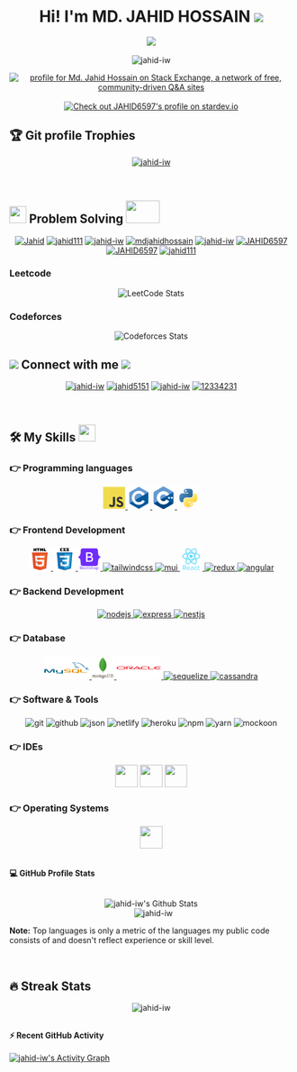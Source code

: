 <h1 align="center">Hi! I'm MD. JAHID HOSSAIN <img src="https://media.giphy.com/media/hvRJCLFzcasrR4ia7z/giphy.gif" width="35"></h1>


<p align="center">
  <img src="https://readme-typing-svg.herokuapp.com?lines=Computer+Science+Student;Always+learning+new+things;&center=true&width=500&height=50">
</p>


<p align="center"> <img src="https://komarev.com/ghpvc/?username=jahid-iw&label=Profile%20views&color=0e75b6&style=flat" alt="jahid-iw" /> </p>


<div align="center">
	<a href="https://stackoverflow.com/users/12334231/md-jahid-hossain">
		<img 
		     src="https://stackexchange.com/users/flair/17047843.png?theme=dark" 
		     alt="profile for Md. Jahid Hossain on Stack Exchange, a network of free, community-driven Q&amp;A sites" 
		     title="profile for Md. Jahid Hossain on Stack Exchange, a network of free, community-driven Q&amp;A sites"
		>
	</a>
</div>

<br/>

<div align="center">
<a href="https://stardev.io/developers/JAHID6597"><img alt="Check out JAHID6597&apos;s profile on stardev.io" src="https://stardev.io/developers/JAHID6597/badge/languages/global.svg" /></a>
</div>
	
## :trophy: Git profile Trophies
<p align="center"> <a href="https://github.com/ryo-ma/github-profile-trophy"><img src="https://github-profile-trophy.vercel.app/?username=jahid-iw&theme=algolia" alt="jahid-iw" /></a> </p>


<br/>


## <img src="https://i.gifer.com/origin/73/7312330206114154204f218f1da5e821.gif" height="30px" width="30px"> Problem Solving <img src='https://raw.githubusercontent.com/TheDudeThatCode/TheDudeThatCode/master/Assets/Developer.gif' height="40px" width="60px">


<p align="center">                   <a href="https://www.stopstalk.com/user/profile/Jahid" target="blank"><img src="https://www.stopstalk.com/static/images/stopstalk-logo.png" alt="Jahid" height="40" width="40" /></a>                   <a href="https://www.leetcode.com/jahid111" target="blank"><img src="https://raw.githubusercontent.com/rahuldkjain/github-profile-readme-generator/master/src/images/icons/Social/leet-code.svg" alt="jahid111" height="40" width="40" /></a>                   <a href="https://codeforces.com/profile/jahid-iw" target="blank"><img src="https://raw.githubusercontent.com/rahuldkjain/github-profile-readme-generator/master/src/images/icons/Social/codeforces.svg" alt="jahid-iw" height="40" width="40" /></a>                   <a href="https://auth.geeksforgeeks.org/user/mdjahidhossain" target="blank"><img src="https://raw.githubusercontent.com/rahuldkjain/github-profile-readme-generator/master/src/images/icons/Social/geeks-for-geeks.svg" alt="mdjahidhossain" height="40" width="40" /></a>                   <a href="https://www.hackerrank.com/jahid-iw" target="blank"><img src="https://raw.githubusercontent.com/rahuldkjain/github-profile-readme-generator/master/src/images/icons/Social/hackerrank.svg" alt="jahid-iw" height="40" width="40" /></a>                   <a href="https://uhunt.onlinejudge.org/id/1000085" target="blank"><img src="https://uhunt.onlinejudge.org/images/uva.png" alt="JAHID6597" height="40" width="40" /></a>                   <a href="https://www.beecrowd.com.br/judge/en/profile/306135" target="blank"><img src="https://www.beecrowd.com.br/judge/img/5.0/logo-beecrowd.png" alt="JAHID6597" height="40" width="60" /></a>                    <a href="https://atcoder.jp/users/jahid111" target="blank"><img src="https://gyazo.com/7e3cc31d647b0485085ea10cb72450f0/max_size/400" alt="jahid111" height="40" width="40" /></a>                   </p>


### Leetcode
<div align="center">

![LeetCode Stats](https://leetcode.card.workers.dev/jahid111?theme=auto&font=baloo&extension=null)
</div>

### Codeforces
<div align="center">

![Codeforces Stats](https://codeforces-readme-stats.vercel.app/api/card?username=jahid-iw)
</div>


## <img src="https://media.giphy.com/media/iY8CRBdQXODJSCERIr/giphy.gif" width="30px"> Connect with me <img src='https://raw.githubusercontent.com/ShahriarShafin/ShahriarShafin/main/Assets/handshake.gif' width="100px">

<p align="center">                   <a href="https://fb.com/jahid-iw" target="blank"><img src="https://raw.githubusercontent.com/rahuldkjain/github-profile-readme-generator/master/src/images/icons/Social/facebook.svg" alt="jahid-iw" height="40" width="40" /></a>                   <a href="https://instagram.com/jahid5151" target="blank"><img src="https://raw.githubusercontent.com/rahuldkjain/github-profile-readme-generator/master/src/images/icons/Social/instagram.svg" alt="jahid5151" height="40" width="40" /></a>                   <a href="https://linkedin.com/in/jahid-iw" target="blank"><img src="https://raw.githubusercontent.com/rahuldkjain/github-profile-readme-generator/master/src/images/icons/Social/linked-in-alt.svg" alt="jahid-iw" height="40" width="40" /></a>                   <a href="https://stackoverflow.com/users/12334231" target="blank"><img src="https://raw.githubusercontent.com/rahuldkjain/github-profile-readme-generator/master/src/images/icons/Social/stack-overflow.svg" alt="12334231" height="40" width="40" /></a>                   </p>


<br/>


## 🛠️ My Skills <img src = "https://media2.giphy.com/media/QssGEmpkyEOhBCb7e1/giphy.gif?cid=ecf05e47a0n3gi1bfqntqmob8g9aid1oyj2wr3ds3mg700bl&rid=giphy.gif" width="30" height="30">

### 👉 Programming languages
<p align="center">
  <a href="https://developer.mozilla.org/en-US/docs/Web/JavaScript" target="_blank" rel="noreferrer"> <img src="https://raw.githubusercontent.com/devicons/devicon/master/icons/javascript/javascript-original.svg" alt="javascript" width="40" height="40"/> </a>
  <a href="https://www.cprogramming.com/" target="_blank" rel="noreferrer"> <img src="https://raw.githubusercontent.com/devicons/devicon/master/icons/c/c-original.svg" alt="c" width="40" height="40"/> </a>
  <a href="https://www.w3schools.com/cpp/" target="_blank" rel="noreferrer"> <img src="https://raw.githubusercontent.com/devicons/devicon/master/icons/cplusplus/cplusplus-original.svg" alt="cplusplus" width="40" height="40"/> </a>
  <a href="https://www.python.org" target="_blank" rel="noreferrer"> <img src="https://raw.githubusercontent.com/devicons/devicon/master/icons/python/python-original.svg" alt="python" width="40" height="40"/> </a>
  
</p>



### 👉 Frontend Development
<p align="center">
  <a href="https://www.w3.org/html/" target="_blank" rel="noreferrer"> <img src="https://raw.githubusercontent.com/devicons/devicon/master/icons/html5/html5-original-wordmark.svg" alt="html5" width="40" height="40"/> </a>
  <a href="https://www.w3schools.com/css/" target="_blank" rel="noreferrer"> <img src="https://raw.githubusercontent.com/devicons/devicon/master/icons/css3/css3-original-wordmark.svg" alt="css3" width="40" height="40"/> </a>
  <a href="https://getbootstrap.com" target="_blank" rel="noreferrer"> <img src="https://raw.githubusercontent.com/devicons/devicon/master/icons/bootstrap/bootstrap-plain-wordmark.svg" alt="bootstrap" width="40" height="40"/> </a>
  <a href="https://tailwindcss.com" target="_blank" rel="noreferrer"> <img src="https://cdn.jsdelivr.net/gh/devicons/devicon/icons/tailwindcss/tailwindcss-plain.svg" alt="tailwindcss" width="40" height="40"/> </a>
  <a href="https://mui.com" target="_blank" rel="noreferrer"> <img src="https://cdn.jsdelivr.net/gh/devicons/devicon/icons/materialui/materialui-original.svg" alt="mui" width="40" height="40"/> </a>
  <a href="https://reactjs.org/" target="_blank" rel="noreferrer"> <img src="https://raw.githubusercontent.com/devicons/devicon/master/icons/react/react-original-wordmark.svg" alt="react" width="40" height="40"/> </a>
  <a href="https://redux.js.org" target="_blank" rel="noreferrer"> <img src="https://redux.js.org/img/redux-logo-landscape.png" alt="redux" width="80" height="40"/> </a>
  <a href="https://angular.io" target="_blank" rel="noreferrer"> <img src="https://angular.io/assets/images/logos/angular/logo-nav@2x.png" alt="angular" width="120" height="40"/> </a>
</p>



### 👉 Backend Development
<p align="center">
  <a href="https://nodejs.org" target="_blank" rel="noreferrer"> <img src="https://cdn.jsdelivr.net/gh/devicons/devicon/icons/nodejs/nodejs-plain.svg" alt="nodejs" width="40" height="40"/> </a>
  <a href="https://expressjs.com" target="_blank" rel="noreferrer"> <img src="https://coursework.vschool.io/content/images/2015/11/68747470733a2f2f692e636c6f756475702e636f6d2f7a6659366c4c376546612d3330303078333030302e706e67.png" alt="express" width="100" height="40"/> </a>
  <a href="https://nestjs.com" target="_blank" rel="noreferrer"> <img src="https://www.kindpng.com/picc/m/221-2214777_nestjs-logo-hd-png-download.png" alt="nestjs" width="100" height="40"/> </a>
</p>  



### 👉 Database
<p align="center">
  <a href="https://www.mysql.com/" target="_blank" rel="noreferrer"> <img src="https://raw.githubusercontent.com/devicons/devicon/master/icons/mysql/mysql-original-wordmark.svg" alt="mysql" width="80" height="40"/> </a>
  <a href="https://www.mongodb.com/" target="_blank" rel="noreferrer"> <img src="https://raw.githubusercontent.com/devicons/devicon/master/icons/mongodb/mongodb-original-wordmark.svg" alt="mongodb" width="40" height="40"/> </a>
  <a href="https://www.oracle.com/" target="_blank" rel="noreferrer"> <img src="https://raw.githubusercontent.com/devicons/devicon/master/icons/oracle/oracle-original.svg" alt="oracle" width="80" height="40"/> </a>
  <a href="https://sequelize.org/" target="_blank" rel="noreferrer"> <img src="https://cdn.jsdelivr.net/gh/devicons/devicon/icons/sequelize/sequelize-original.svg" alt="sequelize" width="40" height="40"/> </a>
  <a href="https://cassandra.apache.org" target="_blank" rel="noreferrer"> <img src="https://images.techhive.com/images/article/2014/06/cassandra-logo-fxd-100310326-primary.idge.jpg?auto=webp&quality=85,70" alt="cassandra" width="80" height="40"/> </a>
</p>



### 👉 Software & Tools
<p align="center">
  <img src="https://cdn.jsdelivr.net/gh/devicons/devicon/icons/git/git-plain-wordmark.svg" alt="git" width="40" height="40" />
  <img src="https://pbs.twimg.com/profile_images/1414990564408262661/r6YemvF9_400x400.jpg" alt="github" width="40" height="40" />
  <img src="https://lumpics.ru/wp-content/uploads/2017/10/chem-otkryit-json.png" alt="json" width="40" height="40" />
  <img src="https://assets-global.website-files.com/5e3177cecf36f6591e4e38cb/5f0831ae171af5db52a5beb4_netlify.jpg" alt="netlify" width="40" height="40" />
  <img src="https://media-exp1.licdn.com/dms/image/C4E0BAQGmNZMDOpmMQg/company-logo_200_200/0/1519905610801?e=2159024400&v=beta&t=D5lu9rTbQ_aW1ubme8GIq_QhKIm8WTiXTtoBlEHPcA8" alt="heroku" width="40" height="40" />
  <img src="https://cdn.jsdelivr.net/gh/devicons/devicon/icons/npm/npm-original-wordmark.svg" alt="npm" width="40" height="40" />
  <img src="https://cdn.jsdelivr.net/gh/devicons/devicon/icons/yarn/yarn-original.svg" alt="yarn" width="40" height="40" />
  <img src="https://cdn.buymeacoffee.com/uploads/slider_images/2018/03/620aff9f99475361225221d28ad99cf5.png@1200w_0e.webp" alt="mockoon" width="80" height="40" />
</p>


### 👉 IDEs
 
<p align="center">
    <img src="https://cdn.jsdelivr.net/gh/devicons/devicon/icons/vscode/vscode-original.svg" width="40" height="40" />
    <img src="https://www.codeblocks.org/images/logo160.png" width="40" height="40" />
    <img src="https://upload.wikimedia.org/wikipedia/commons/thumb/1/1d/PyCharm_Icon.svg/1200px-PyCharm_Icon.svg.png" width="40" height="40" />
</p>


### 👉 Operating Systems

<p align="center">
    <img src="https://cdn.jsdelivr.net/gh/devicons/devicon/icons/windows8/windows8-original.svg" width="40" height="40" />
</p>


<br/>


<summary><b>💻 GitHub Profile Stats</b></summary>
<br/>

  <p align="center">
    <img alt="jahid-iw's Github Stats" src="https://github-readme-stats.vercel.app/api?username=jahid-iw&show_icons=true&count_private=true&theme=algolia" height="192px"/>
  
<br/>
&nbsp;
	  <img src="https://github-readme-stats.vercel.app/api/top-langs?username=jahid-iw&langs_count=10&show_icons=true&locale=en&layout=compact&theme=algolia" alt="jahid-iw" height="192px"/>
  
  <br/>
  
  <b>Note:</b> Top languages is only a metric of the languages my public code consists of and doesn't reflect experience or skill level.
  
  </p>

<br/>


## 🔥 Streak Stats
<p align="center"><img src="https://github-readme-streak-stats.herokuapp.com/?user=jahid-iw&theme=algolia" alt="jahid-iw" /></p>

<br>



<summary><b>⚡ Recent GitHub Activity</b></summary>
<br/>
   <a href="https://github.com/jahid-iw"><img alt="jahid-iw's Activity Graph" src="https://github-readme-activity-graph.vercel.app/graph?username=jahid-iw&bg_color=050f2c&color=00aeff&line=00aeff&point=ffffff&area=true&hide_border=true" /></a>

<br/>


<br/>
